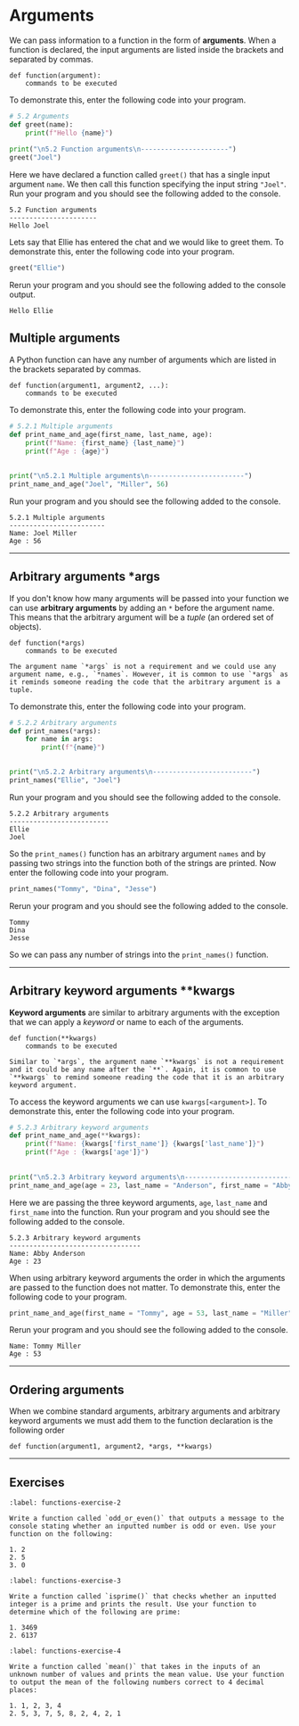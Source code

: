 # Arguments

We can pass information to a function in the form of **arguments**. When a function is declared, the input arguments are listed inside the brackets and separated by commas.

```text
def function(argument):
    commands to be executed
```

To demonstrate this, enter the following code into your program.

```python
# 5.2 Arguments
def greet(name):
    print(f"Hello {name}")
    
print("\n5.2 Function arguments\n----------------------")
greet("Joel")
```

Here we have declared a function called `greet()` that has a single input argument `name`. We then call this function specifying the input string `"Joel"`. Run your program and you should see the following added to the console.

```text
5.2 Function arguments
----------------------
Hello Joel
```

Lets say that Ellie has entered the chat and we would like to greet them. To demonstrate this, enter the following code into your program.

```python
greet("Ellie")
```

Rerun your program and you should see the following added to the console output.

```text
Hello Ellie
```

## Multiple arguments

A Python function can have any number of arguments which are listed in the brackets separated by commas.

```text
def function(argument1, argument2, ...):
    commands to be executed
```

To demonstrate this, enter the following code into your program.

```python
# 5.2.1 Multiple arguments
def print_name_and_age(first_name, last_name, age):
    print(f"Name: {first_name} {last_name}")
    print(f"Age : {age}")
    
    
print("\n5.2.1 Multiple arguments\n------------------------")
print_name_and_age("Joel", "Miller", 56)
```

Run your program and you should see the following added to the console.

```text
5.2.1 Multiple arguments
------------------------
Name: Joel Miller
Age : 56
```

---

## Arbitrary arguments *args

If you don't know how many arguments will be passed into your function we can use **arbitrary arguments** by adding an `*` before the argument name. This means that the arbitrary argument will be a *tuple* (an ordered set of objects).

```text
def function(*args)
    commands to be executed
```

```{note}
The argument name `*args` is not a requirement and we could use any argument name, e.g., `*names`. However, it is common to use `*args` as it reminds someone reading the code that the arbitrary argument is a tuple.
```

To demonstrate this, enter the following code into your program.

```python
# 5.2.2 Arbitrary arguments
def print_names(*args):
    for name in args:
        print(f"{name}")
        

print("\n5.2.2 Arbitrary arguments\n-------------------------")
print_names("Ellie", "Joel")
```

Run your program and you should see the following added to the console.

```text
5.2.2 Arbitrary arguments
-------------------------
Ellie
Joel
```

So the `print_names()` function has an arbitrary argument `names` and by passing two strings into the function both of the strings are printed. Now enter the following code into your program.

```python
print_names("Tommy", "Dina", "Jesse")
```

Rerun your program and you should see the following added to the console.

```text
Tommy
Dina
Jesse
```

So we can pass any number of strings into the `print_names()` function.

---

## Arbitrary keyword arguments **kwargs

**Keyword arguments** are similar to arbitrary arguments with the exception that we can apply a *keyword* or name to each of the arguments.

```text
def function(**kwargs)
    commands to be executed
```

```{note}
Similar to `*args`, the argument name `**kwargs` is not a requirement and it could be any name after the `**`. Again, it is common to use `**kwargs` to remind someone reading the code that it is an arbitrary keyword argument. 
```

To access the keyword arguments we can use `kwargs[<argument>]`. To demonstrate this, enter the following code into your program.

```python
# 5.2.3 Arbitrary keyword arguments
def print_name_and_age(**kwargs):
    print(f"Name: {kwargs['first_name']} {kwargs['last_name']}")
    print(f"Age : {kwargs['age']}")
    
    
print("\n5.2.3 Arbitrary keyword arguments\n---------------------------------")
print_name_and_age(age = 23, last_name = "Anderson", first_name = "Abby")
```

Here we are passing the three keyword arguments, `age`, `last_name` and `first_name` into the function. Run your program and you should see the following added to the console.

```text
5.2.3 Arbitrary keyword arguments
---------------------------------
Name: Abby Anderson
Age : 23
```

When using arbitrary keyword arguments the order in which the arguments are passed to the function does not matter. To demonstrate this, enter the following code to your program.

```python
print_name_and_age(first_name = "Tommy", age = 53, last_name = "Miller")
```

Rerun your program and you should see the following added to the console.

```text
Name: Tommy Miller
Age : 53
```

---

## Ordering arguments

When we combine standard arguments, arbitrary arguments and arbitrary keyword arguments we must add them to the function declaration is the following order

```text
def function(argument1, argument2, *args, **kwargs)
```

---

## Exercises

````{exercise}
:label: functions-exercise-2

Write a function called `odd_or_even()` that outputs a message to the console stating whether an inputted number is odd or even. Use your function on the following:

1. 2
2. 5
3. 0
````

```{exercise}
:label: functions-exercise-3

Write a function called `isprime()` that checks whether an inputted integer is a prime and prints the result. Use your function to determine which of the following are prime:

1. 3469
2. 6137
```

```{exercise}
:label: functions-exercise-4

Write a function called `mean()` that takes in the inputs of an unknown number of values and prints the mean value. Use your function to output the mean of the following numbers correct to 4 decimal places:

1. 1, 2, 3, 4
2. 5, 3, 7, 5, 8, 2, 4, 2, 1
```